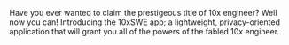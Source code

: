 Have you ever wanted to claim the prestigeous title of 10x engineer?  Well now you can!  Introducing the 10xSWE app; a lightweight, privacy-oriented application that will grant you all of the powers of the fabled 10x engineer.